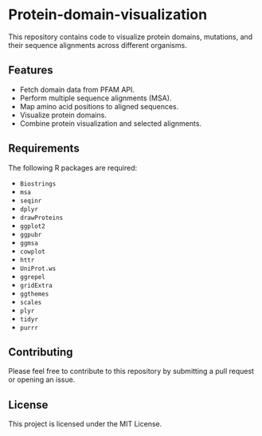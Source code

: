 # Protein-domain-visualization
This repository contains code to visualize protein domains, mutations, and their sequence alignments across different organisms.

## Features
- Fetch domain data from PFAM API.
- Perform multiple sequence alignments (MSA).
- Map amino acid positions to aligned sequences.
- Visualize protein domains.
- Combine protein visualization and selected alignments.

## Requirements
The following R packages are required:
- `Biostrings`
- `msa`
- `seqinr`
- `dplyr`
- `drawProteins`
- `ggplot2`
- `ggpubr`
- `ggmsa`
- `cowplot`
- `httr`
- `UniProt.ws`
- `ggrepel`
- `gridExtra`
- `ggthemes`
- `scales`
- `plyr`
- `tidyr`
- `purrr`

## Contributing
Please feel free to contribute to this repository by submitting a pull request or opening an issue.

## License
This project is licensed under the MIT License.
